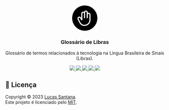 <!-- PROJECT LOGO -->
<br />
<div align="center">
  <a href="https://github.com/Quinhas/glossario-libras-api">
    <img src=".github/images/logo.svg" alt="Logo" width="80" height="80">
  </a>

  <h3 align="center">Glossário de Libras</h3>

  <p align="center">
    Glossário de termos relacionados à tecnologia na Língua Brasileira de Sinais (Libras).
    <br />
  </p>

  <p align="center">
    <a href="https://github.com/Quinhas/glossario-libras-api/graphs/contributors">
      <img src="https://img.shields.io/github/contributors/Quinhas/glossario-libras-api.svg?style=for-the-badge" />
    </a>
    <a href="https://github.com/Quinhas/glossario-libras-api/network/members">
      <img src="https://img.shields.io/github/forks/Quinhas/glossario-libras-api.svg?style=for-the-badge" />
    </a>
    <a href="https://github.com/Quinhas/glossario-libras-api/stargazers">
      <img src="https://img.shields.io/github/stars/Quinhas/glossario-libras-api.svg?style=for-the-badge" />
    </a>
    <a href="https://github.com/Quinhas/glossario-libras-api/issues">
      <img src="https://img.shields.io/github/issues/Quinhas/glossario-libras-api.svg?style=for-the-badge" />
    </a>
    <a href="https://github.com/Quinhas/glossario-libras-api/blob/main/LICENSE">
      <img src="https://img.shields.io/github/license/Quinhas/glossario-libras-api.svg?style=for-the-badge" />
    </a>
    <br />
  </p>
</div>

<!-- LICENSE -->

## 📝 Licença

Copyright © 2023 [Lucas Santana](https://github.com/Quinhas).<br />
Este projeto é licenciado pelo [MIT](https://github.com/Quinhas/glossario-libras-api/blob/main/LICENSE).

<!-- MARKDOWN LINKS & IMAGES -->
<!-- https://www.markdownguide.org/basic-syntax/#reference-style-links -->
